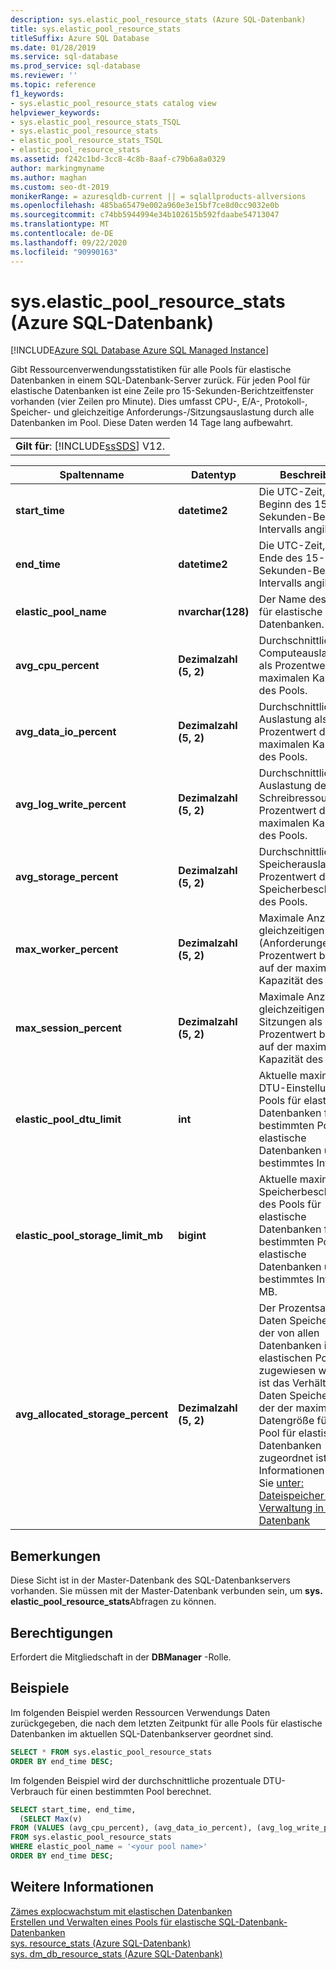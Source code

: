 ```yaml
---
description: sys.elastic_pool_resource_stats (Azure SQL-Datenbank)
title: sys.elastic_pool_resource_stats
titleSuffix: Azure SQL Database
ms.date: 01/28/2019
ms.service: sql-database
ms.prod_service: sql-database
ms.reviewer: ''
ms.topic: reference
f1_keywords:
- sys.elastic_pool_resource_stats catalog view
helpviewer_keywords:
- sys.elastic_pool_resource_stats_TSQL
- sys.elastic_pool_resource_stats
- elastic_pool_resource_stats_TSQL
- elastic_pool_resource_stats
ms.assetid: f242c1bd-3cc8-4c8b-8aaf-c79b6a8a0329
author: markingmyname
ms.author: maghan
ms.custom: seo-dt-2019
monikerRange: = azuresqldb-current || = sqlallproducts-allversions
ms.openlocfilehash: 485ba65479e002a960e3e15bf7ce8d0cc9032e0b
ms.sourcegitcommit: c74bb5944994e34b102615b592fdaabe54713047
ms.translationtype: MT
ms.contentlocale: de-DE
ms.lasthandoff: 09/22/2020
ms.locfileid: "90990163"
---
```

# <a name="syselastic_pool_resource_stats-azure-sql-database"></a>sys.elastic_pool_resource_stats (Azure SQL-Datenbank)
[!INCLUDE[Azure SQL Database Azure SQL Managed Instance](../../includes/applies-to-version/asdb-asdbmi.md)]

  Gibt Ressourcenverwendungsstatistiken für alle Pools für elastische Datenbanken in einem SQL-Datenbank-Server zurück. Für jeden Pool für elastische Datenbanken ist eine Zeile pro 15-Sekunden-Berichtzeitfenster vorhanden (vier Zeilen pro Minute). Dies umfasst CPU-, E/A-, Protokoll-, Speicher- und gleichzeitige Anforderungs-/Sitzungsauslastung durch alle Datenbanken im Pool. Diese Daten werden 14 Tage lang aufbewahrt. 
  
||  
|-|  
|**Gilt für**:  [!INCLUDE[ssSDS](../../includes/sssds-md.md)] V12.|  
  
|Spaltenname|Datentyp|Beschreibung|  
|-----------------|---------------|-----------------|  
|**start_time**|**datetime2**|Die UTC-Zeit, die den Beginn des 15-Sekunden-Berichts Intervalls angibt.|  
|**end_time**|**datetime2**|Die UTC-Zeit, die das Ende des 15-Sekunden-Berichts Intervalls angibt.|  
|**elastic_pool_name**|**nvarchar(128)**|Der Name des Pools für elastische Datenbanken.|  
|**avg_cpu_percent**|**Dezimalzahl (5, 2)**|Durchschnittliche Computeauslastung als Prozentwert der maximalen Kapazität des Pools.|  
|**avg_data_io_percent**|**Dezimalzahl (5, 2)**|Durchschnittliche E/A-Auslastung als Prozentwert der maximalen Kapazität des Pools.|  
|**avg_log_write_percent**|**Dezimalzahl (5, 2)**|Durchschnittliche Auslastung der Schreibressourcen als Prozentwert der maximalen Kapazität des Pools.|  
|**avg_storage_percent**|**Dezimalzahl (5, 2)**|Durchschnittliche Speicherauslastung als Prozentwert der Speicherbeschränkung des Pools.|  
|**max_worker_percent**|**Dezimalzahl (5, 2)**|Maximale Anzahl der gleichzeitigen Worker (Anforderungen) als Prozentwert basierend auf der maximalen Kapazität des Pools.|  
|**max_session_percent**|**Dezimalzahl (5, 2)**|Maximale Anzahl der gleichzeitigen Sitzungen als Prozentwert basierend auf der maximalen Kapazität des Pools.|  
|**elastic_pool_dtu_limit**|**int**|Aktuelle maximale DTU-Einstellung des Pools für elastische Datenbanken für einen bestimmten Pool für elastische Datenbanken und ein bestimmtes Intervall.|  
|**elastic_pool_storage_limit_mb**|**bigint**|Aktuelle maximale Speicherbeschränkung des Pools für elastische Datenbanken für einen bestimmten Pool für elastische Datenbanken und ein bestimmtes Intervall in MB.|
|**avg_allocated_storage_percent**|**Dezimalzahl (5, 2)**|Der Prozentsatz des Daten Speicherplatzes, der von allen Datenbanken im elastischen Pool zugewiesen wird.  Dies ist das Verhältnis des Daten Speicherplatzes, der der maximalen Datengröße für den Pool für elastische Datenbanken zugeordnet ist.  Weitere Informationen finden Sie [unter: Dateispeicher Platz Verwaltung in SQL-Datenbank](https://docs.microsoft.com/azure/sql-database/sql-database-file-space-management)|  
  
## <a name="remarks"></a>Bemerkungen

 Diese Sicht ist in der Master-Datenbank des SQL-Datenbankservers vorhanden. Sie müssen mit der Master-Datenbank verbunden sein, um **sys. elastic_pool_resource_stats**Abfragen zu können.  
  
## <a name="permissions"></a>Berechtigungen

 Erfordert die Mitgliedschaft in der **DBManager** -Rolle.  
  
## <a name="examples"></a>Beispiele

 Im folgenden Beispiel werden Ressourcen Verwendungs Daten zurückgegeben, die nach dem letzten Zeitpunkt für alle Pools für elastische Datenbanken im aktuellen SQL-Datenbankserver geordnet sind.  
  
```sql
SELECT * FROM sys.elastic_pool_resource_stats
ORDER BY end_time DESC;  
```

 Im folgenden Beispiel wird der durchschnittliche prozentuale DTU-Verbrauch für einen bestimmten Pool berechnet.  

```sql
SELECT start_time, end_time,
  (SELECT Max(v)
FROM (VALUES (avg_cpu_percent), (avg_data_io_percent), (avg_log_write_percent)) AS value(v)) AS [avg_DTU_percent]
FROM sys.elastic_pool_resource_stats
WHERE elastic_pool_name = '<your pool name>'
ORDER BY end_time DESC;  
```

## <a name="see-also"></a>Weitere Informationen

 [Zämes explocwachstum mit elastischen Datenbanken](https://azure.microsoft.com/documentation/articles/sql-database-elastic-pool/)   
 [Erstellen und Verwalten eines Pools für elastische SQL-Datenbank-Datenbanken](https://azure.microsoft.com/documentation/articles/sql-database-elastic-pool-portal/)   
 [sys. resource_stats &#40;Azure SQL-Datenbank&#41;](../../relational-databases/system-catalog-views/sys-resource-stats-azure-sql-database.md)   
 [sys. dm_db_resource_stats &#40;Azure SQL-Datenbank&#41;](../../relational-databases/system-dynamic-management-views/sys-dm-db-resource-stats-azure-sql-database.md)  
  
  
